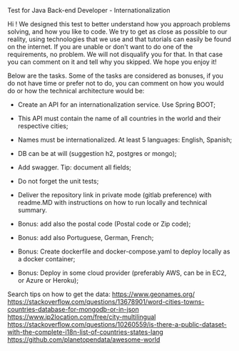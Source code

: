 Test for Java Back-end Developer - Internationalization

Hi ! 
We designed this test to better understand how you approach problems solving, and how you like to code. We try to get as close as possible to our reality, using technologies that we use and that tutorials can easily be found on the internet.
If you are unable or don't want to do one of the requirements, no problem. We will not disqualify you for that. In that case you can comment on it and tell why you skipped. 
We hope you enjoy it!

Below are the tasks. 
Some of the tasks are considered as bonuses, if you do not have time or prefer not to do, you can comment on how you would do or how the technical architecture would be:

- Create an API for an internationalization service. Use Spring BOOT;
- This API must contain the name of all countries in the world and their respective cities;
- Names must be internationalized. At least 5 languages: English, Spanish;
- DB can be at will (suggestion h2, postgres or mongo);
- Add swagger. Tip: document all fields;
- Do not forget the unit tests;
- Deliver the repository link in private mode (gitlab preference) with readme.MD with instructions on how to run locally and technical summary.

- Bonus: add also the postal code (Postal code or Zip code);
- Bonus: add also Portuguese, German, French;
- Bonus: Create dockerfile and docker-compose.yaml to deploy locally as a docker container;
- Bonus: Deploy in some cloud provider (preferably AWS, can be in EC2, or Azure or Heroku);

Search tips on how to get the data:
https://www.geonames.org/
https://stackoverflow.com/questions/13678901/word-cities-towns-countries-database-for-mongodb-or-in-json
https://www.ip2location.com/free/city-multilingual
https://stackoverflow.com/questions/10260559/is-there-a-public-dataset-with-the-complete-i18n-list-of-countries-states-lang
https://github.com/planetopendata/awesome-world
